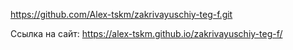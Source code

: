 https://github.com/Alex-tskm/zakrivayuschiy-teg-f.git

Ссылка на сайт:
https://alex-tskm.github.io/zakrivayuschiy-teg-f/
